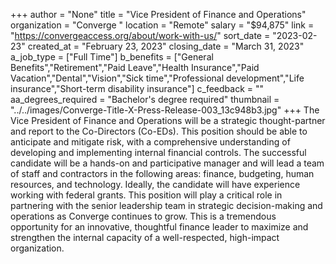 +++
author = "None"
title = "Vice President of Finance and Operations"
organization = "Converge "
location = "Remote"
salary = "$94,875"
link = "https://convergeaccess.org/about/work-with-us/"
sort_date = "2023-02-23"
created_at = "February 23, 2023"
closing_date = "March 31, 2023"
a_job_type = ["Full Time"]
b_benefits = ["General Benefits","Retirement","Paid Leave","Health Insurance","Paid Vacation","Dental","Vision","Sick time","Professional development","Life insurance","Short-term disability insurance"]
c_feedback = ""
aa_degrees_required = "Bachelor's degree required"
thumbnail = "../../images/Converge-Title-X-Press-Release-003_13c948b3.jpg"
+++
The Vice President of Finance and Operations will be a strategic thought-partner and report to the Co-Directors (Co-EDs). This position should be able to anticipate and mitigate risk, with a comprehensive understanding of developing and implementing internal financial controls. The successful candidate will be a hands-on and participative manager and will lead a team of staff and contractors in the following areas: finance, budgeting, human resources, and technology. Ideally, the candidate will have experience working with federal grants. This position will play a critical role in partnering with the senior leadership team in strategic decision-making and operations as Converge continues to grow. This is a tremendous opportunity for an innovative, thoughtful finance leader to maximize and strengthen the internal capacity of a well-respected, high-impact organization. 